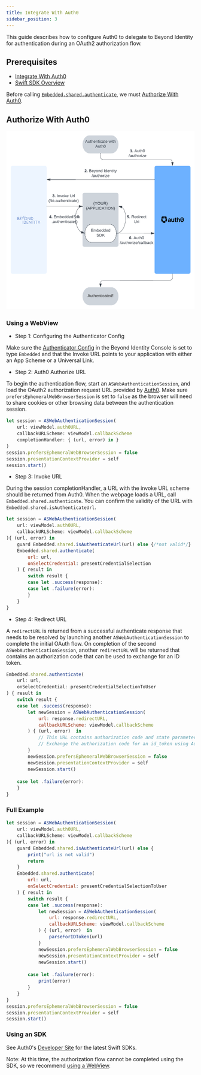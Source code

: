 ```yaml
---
title: Integrate With Auth0
sidebar_position: 3
---
```


This guide describes how to configure Auth0 to delegate to Beyond Identity for authentication during an OAuth2 authorization flow. 

## Prerequisites

 - [Integrate With Auth0](/guides/sso-integrations/integrate-with-auth0)
 - [Swift SDK Overview](overview)

Before calling [`Embedded.shared.authenticate`](overview#authentication), we must [Authorize With Auth0](#authorize-with-auth0).

## Authorize With Auth0

![Integrate With Auth0 Flowchart](../screenshots/Integrate%20With%20Auth0%20Flowchart.png)

### Using a WebView

 - Step 1: Configuring the Authenticator Config

Make sure the [Authenticator Config](/docs/v1/platform-overview/authenticator-config#embedded) in the Beyond Identity Console is set to type `Embedded` and that the Invoke URL points to your application with either an App Scheme or a Universal Link.

 - Step 2: Auth0 Authorize URL

To begin the authentication flow, start an `ASWebAuthenticationSession`, and load the OAuth2 authorization request URL provided by [Auth0](https://auth0.com/docs/api/authentication#authorization-code-flow-with-pkce). Make sure `prefersEphemeralWebBrowserSession` is set to `false` as the browser will need to share cookies or other browsing data between the authentication session.

```javascript
let session = ASWebAuthenticationSession(
    url: viewModel.auth0URL,
    callbackURLScheme: viewModel.callbackScheme
    completionHandler: { (url, error) in }
)
session.prefersEphemeralWebBrowserSession = false
session.presentationContextProvider = self
session.start()
```

 - Step 3: Invoke URL

During the session completionHandler, a URL with the invoke URL scheme should be returned from Auth0. When the webpage loads a URL, call `Embedded.shared.authenticate`. You can confirm the validity of the URL with `Embedded.shared.isAuthenticateUrl`.

```javascript
let session = ASWebAuthenticationSession(
    url: viewModel.auth0URL,
    callbackURLScheme: viewModel.callbackScheme
){ (url, error) in
    guard Embedded.shared.isAuthenticateUrl(url) else {/*not valid*/}
    Embedded.shared.authenticate(
        url: url,
        onSelectCredential: presentCredentialSelection
    ) { result in
        switch result {
        case let .success(response):         
        case let .failure(error):
        }
    }
}
```

 - Step 4: Redirect URL

A `redirectURL` is returned from a successful authenticate response that needs to be resolved by launching another `ASWebAuthenticationSession` to complete the initial OAuth flow. On completion of the second `ASWebAuthenticationSession`, another `redirectURL` will be returned that contains an authorization code that can be used to exchange for an ID token.

```javascript
Embedded.shared.authenticate(
    url: url,
    onSelectCredential: presentCredentialSelectionToUser
) { result in
    switch result {
    case let .success(response):
        let newSession = ASWebAuthenticationSession(
            url: response.redirectURL, 
            callbackURLScheme: viewModel.callbackScheme
        ) { (url, error)  in
            // This URL contains authorization code and state parameters
            // Exchange the authorization code for an id_token using Auth0's token endpoint.
        }
        newSession.prefersEphemeralWebBrowserSession = false
        newSession.presentationContextProvider = self
        newSession.start()
                
    case let .failure(error):
    }
}
```

### Full Example

```javascript
let session = ASWebAuthenticationSession(
    url: viewModel.auth0URL,
    callbackURLScheme: viewModel.callbackScheme
){ (url, error) in
    guard Embedded.shared.isAuthenticateUrl(url) else { 
        print("url is not valid")
        return
    }
    Embedded.shared.authenticate(
        url: url,
        onSelectCredential: presentCredentialSelectionToUser
    ) { result in
        switch result {
        case let .success(response):
            let newSession = ASWebAuthenticationSession(
                url: response.redirectURL, 
                callbackURLScheme: viewModel.callbackScheme
            ) { (url, error)  in
                parseForIDToken(url)
            }
            newSession.prefersEphemeralWebBrowserSession = false
            newSession.presentationContextProvider = self
            newSession.start()
                    
        case let .failure(error):
            print(error)
        }
    }
}
session.prefersEphemeralWebBrowserSession = false
session.presentationContextProvider = self
session.start()
```

### Using an SDK

See Auth0's [Developer Site](https://auth0.com/docs/quickstart/native/ios-swift) for the latest Swift SDKs.

Note: At this time, the authorization flow cannot be completed using the SDK, so we recommend [using a WebView](#using-a-webview).
